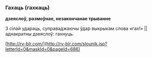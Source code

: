 ### Гахаць (гахкаць)
**дзеяслоў, размоўнае, незакончанае трыванне**

З сілай удараць, суправаджаючы ўдар выкрыкам слова «гах!» || аднакратны дзеяслоў: гахнуць.

<a rel="author">[http://rv-blr.com/](http://rv-blr.com/slounik.jsp?letterId=0&maskId=0&pageId=686)</a>
